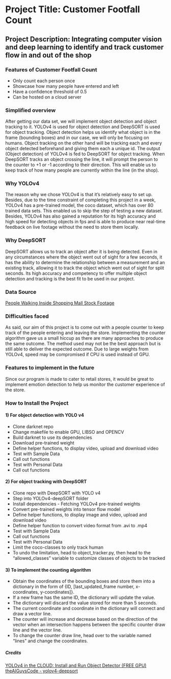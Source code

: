 
# Project Title: Customer Footfall Count
## Project Description: Integrating computer vision and deep learning to identify and track customer flow in and out of the shop


### Features of Customer Footfall Count
- Only count each person once
- Showcase how many people have entered and left
- Have a confidence threshold of 0.5
- Can be hosted on a cloud server
 
### Simplified overview
After getting our data set, we will implement object detection and object tracking to it. YOLOv4 is used for object detection and DeepSORT is used for object tracking. Object detection helps us identify what object is in the frame (bounding boxes)  and in our case, we will only be focusing on humans. Object tracking on the other hand will be tracking each and every object detected beforehand and giving them each a unique id. The output (Object detection) of YOLOv4 is fed to DeepSORT for object tracking. When DeepSORT tracks an object crossing the line, it will prompt the person to the counter to +1 or -1 according to their direction. This will enable us to keep track of how many people are currently within the line (in the shop). 

### Why YOLOv4
The reason why we chose YOLOv4 is that it’s relatively easy to set up. Besides, due to the time constraint of completing this project in a week, YOLOv4 has a pre-trained model, the coco dataset, which has over 80 trained data sets. This enabled us to skip the step of testing a new dataset. Besides, YOLOv4 has also gained a reputation for its high accuracy and high speed for detecting objects in fps and is able to produce near real-time feedback on live footage without the need to store them locally.

### Why DeepSORT
DeepSORT allows us to track an object after it is being detected. Even in any circumstances where the object went out of sight for a few seconds, it has the ability to determine the relationship between a measurement and an existing track, allowing it to track the object which went out of sight for split seconds. Its high accuracy and competency to offer multiple object detection and tracking is the best fit to be used in our project.

### Data Source
[People Walking Inside Shopping Mall Stock Footage](https://www.youtube.com/watch?v=_bmSDYqO8Dw)

### Difficulties faced
As said, our aim of this project is to come out with a people counter to keep track of the people entering and leaving the store. Implementing the counter algorithm gave us a small hiccup as there are many approaches to produce the same outcome. The method used may not be the best approach but is still able to deliver the expected outcome.  Due to large weights from YOLOv4, speed may be compromised if CPU is used instead of GPU. 

### Features to implement in the future
Since our program is made to cater to retail stores, it would be great to implement emotion detection to help us monitor the customer experience of the store. 

### How to Install the Project
#### 1) For object detection with YOLO v4 
   - Clone darknet repo
   - Change makefile to enable GPU, LIBSO and OPENCV
   - Build darknet to use its dependencies
   - Download pre-trained weight
   - Define helper functions, to display video, upload and download video
   - Test with Sample Data
   - Call out functions
   - Test with Personal Data
   - Call out functions

#### 2) For object tracking with DeepSORT
   - Clone repo with DeepSORT with YOLO v4
   - Step into YOLOv4-deepSORT folder
   - Install dependencies
    - Fetching YOLOv4 pre-trained weights
   - Convert pre-trained weights into tensor flow model
   - Define helper functions, to display image and video, upload and download video
   - Define helper function to convert video format from .avi to .mp4
   - Test with Sample Data
   - Call out functions
   - Test with Personal Data
   - Limit the coco-classes to only track human
   - To undo the limitation, head to object_tracker.py, then head to the “allowed_classes” variable to customize classes of objects to be tracked

#### 3)  To implement the counting algorithm
   - Obtain the coordinates of the bounding boxes and store them into a dictionary in the form of {ID, [last_updated_frame number, x-coordinates, y-coordinates]}.
   - If a new frame has the same ID, the dictionary will update the value.
   - The dictionary will discard the value stored for more than 5 seconds.
   - The current coordinate and coordinate in the dictionary will connect and draw a vector line.
   - The counter will increase and decrease based on the direction of the vector  when an intersection happens between the specific counter draw line and the vector line.
   - To change the counter draw line, head over to the variable named “lines”  and change the coordinates.


##### Credits
[YOLOv4 in the CLOUD: Install and Run Object Detector (FREE GPU)
](https://www.youtube.com/watch?v=mKAEGSxwOAY)
[theAIGuysCode - yolov4-deepsort](https://github.com/theAIGuysCode/yolov4-deepsort)
